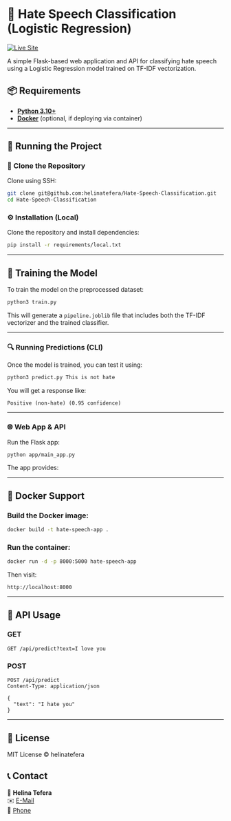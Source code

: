 
# **💬 Hate Speech Classification (Logistic Regression)**

[![Live Site](https://img.shields.io/badge/Live%20🔥-https%3A%2F%2Fhate--speech--detection.helinatefera.com-green?style=for-the-badge&logo=flask)](https://hate-speech-detection.helinatefera.com/)


A simple Flask-based web application and API for classifying hate speech using a Logistic Regression model trained on TF-IDF vectorization.

## 📦 Requirements

- [**Python 3.10+**](https://www.python.org/downloads/release/python-3100/)
- [**Docker**](https://www.docker.com/) (optional, if deploying via container)

---

## 🚀 Running the Project

### 📁 Clone the Repository

Clone using SSH:

```bash
git clone git@github.com:helinatefera/Hate-Speech-Classification.git
cd Hate-Speech-Classification
```

### ⚙️ Installation (Local)

Clone the repository and install dependencies:

```bash
pip install -r requirements/local.txt
````

---

## 🧠 Training the Model

To train the model on the preprocessed dataset:

```bash
python3 train.py
```

This will generate a `pipeline.joblib` file that includes both the TF-IDF vectorizer and the trained classifier.

---

### 🔍 Running Predictions (CLI)

Once the model is trained, you can test it using:

```bash
python3 predict.py This is not hate
```

You will get a response like:

```
Positive (non-hate) (0.95 confidence)
```

---

### 🌐 Web App & API

Run the Flask app:

```bash
python app/main_app.py
```

The app provides:

---

## 🐳 Docker Support

### Build the Docker image:

```bash
docker build -t hate-speech-app .
```

### Run the container:

```bash
docker run -d -p 8000:5000 hate-speech-app
```

Then visit:

```
http://localhost:8000
```


---

## 🔗 API Usage

### GET

```http
GET /api/predict?text=I love you
```

### POST

```http
POST /api/predict
Content-Type: application/json

{
  "text": "I hate you"
}
```

---

## 🧼 License

MIT License © helinatefera


## 📞 Contact

👤 **Helina Tefera**  
✉️ [E-Mail](mailto:helinatefera1212@gmail.com)  
📱 [Phone](tel:+251929453545)
